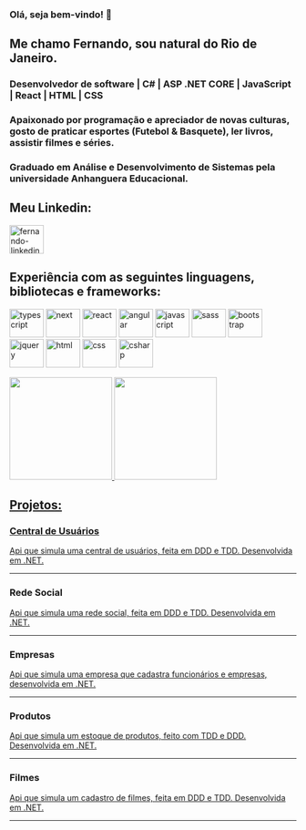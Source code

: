 ### Olá, seja bem-vindo! 👋

## Me chamo Fernando, sou natural do Rio de Janeiro.

### Desenvolvedor de software | C# | ASP .NET CORE | JavaScript | React | HTML | CSS

### Apaixonado por programação e apreciador de novas culturas, gosto de praticar esportes (Futebol & Basquete), ler livros, assistir filmes e séries.

### Graduado em Análise e Desenvolvimento de Sistemas pela universidade Anhanguera Educacional.

## Meu Linkedin:
<a href="https://www.linkedin.com/in/fernando-borel-devfer/" target="_blank">
  <img align="center" alt="fernando-linkedin" height="50" width="60" src="https://cdn.jsdelivr.net/gh/devicons/devicon/icons/linkedin/linkedin-original.svg"/>
</a>
  

## Experiência com as seguintes linguagens, bibliotecas e frameworks:
<img src="https://cdn.jsdelivr.net/gh/devicons/devicon/icons/typescript/typescript-original.svg" height="50" width="60" title="Typescript" alt="typescript"></img>
<img src="https://cdn.jsdelivr.net/gh/devicons/devicon/icons/nextjs/nextjs-original.svg" height="50" width="60" title="Next" alt="next"></img>
<img src="https://cdn.jsdelivr.net/gh/devicons/devicon/icons/react/react-original-wordmark.svg" height="50" width="60" title="React" alt="react"></img>
<img src="https://cdn.jsdelivr.net/gh/devicons/devicon/icons/angularjs/angularjs-original.svg" height="50" width="60" title="Angular" alt="angular"></img>
<img src="https://cdn.jsdelivr.net/gh/devicons/devicon/icons/javascript/javascript-original.svg" height="50" width="60" title="Javascript" alt="javascript"></img>
<img src="https://cdn.jsdelivr.net/gh/devicons/devicon/icons/sass/sass-original.svg" height="50" width="60" title="Sass" alt="sass"></img>
<img src="https://cdn.jsdelivr.net/gh/devicons/devicon/icons/bootstrap/bootstrap-plain-wordmark.svg" height="50" width="60" title="Bootstrap" alt="bootstrap"></img>
<img src="https://cdn.jsdelivr.net/gh/devicons/devicon/icons/jquery/jquery-original-wordmark.svg" height="50" width="60" title="Jquery" alt="jquery"></img>
<img src="https://cdn.jsdelivr.net/gh/devicons/devicon/icons/html5/html5-original-wordmark.svg" height="50" width="60" title="Html" alt="html"></img>
<img src="https://cdn.jsdelivr.net/gh/devicons/devicon/icons/css3/css3-original-wordmark.svg" height="50" width="60" title="Css" alt="css"></img>
<img src="https://cdn.jsdelivr.net/gh/devicons/devicon/icons/csharp/csharp-original.svg" height="50" width="60" title="C#" alt="csharp"></img>

<div>
  <a href="https://github.com/fernandoborel">
  <img height="180em" src="https://github-readme-stats.vercel.app/api?username=fernandoborel&show_icons=true&theme=radical&include_all_commits=true&count_private=true"/>
  <img height="180em" src="https://github-readme-stats.vercel.app/api/top-langs/?username=fernandoborel&layout=compact&langs_count=16&theme=radical"/>
</div>


## Projetos:
<div>
    <h3>Central de Usuários</h3>
    <a href="https://github.com/fernandoborel/CentralDeUsuarios">
        <p>Api que simula uma central de usuários, feita em DDD e TDD. Desenvolvida em .NET.</p>
    </a>
</div>

<hr/>

<div>
    <h3>Rede Social</h3>
    <a href="https://github.com/fernandoborel/RedeSocial.Api"><p>Api que simula uma rede social, feita em DDD e TDD. Desenvolvida em .NET.</p></a>
</div>

<hr/>

<div>
  <h3>Empresas</h3>
  <a href="https://github.com/fernandoborel/ApiEmpresas"><p>Api que simula uma empresa que cadastra funcionários e empresas, desenvolvida em .NET.</p></a>
</div>

<hr/>
  
  
<div>
    <h3>Produtos</h3>
    <a href="https://github.com/fernandoborel/Produtos.Api"><p>Api que simula um estoque de produtos, feito com TDD e DDD. Desenvolvida em .NET.</p></a>  
</div>

<hr/>

<div>
    <h3>Filmes</h3>
    <a href="https://github.com/fernandoborel/Filmes.Api">
        <p>Api que simula um cadastro de filmes, feita em DDD e TDD. Desenvolvida em .NET.</p>
    </a>
</div>

<hr/>


<!--
**fernandoborel/fernandoborel** is a ✨ _special_ ✨ repository because its `README.md` (this file) appears on your GitHub profile.

Here are some ideas to get you started:

- 🔭 I’m currently working on ...
- 🌱 I’m currently learning ...
- 👯 I’m looking to collaborate on ...
- 🤔 I’m looking for help with ...
- 💬 Ask me about ...
- 📫 How to reach me: ...
- 😄 Pronouns: ...
- ⚡ Fun fact: ...
-->
